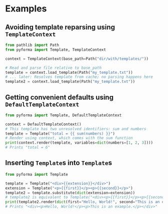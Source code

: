 # Examples

## Avoiding template reparsing using `TemplateContext`

```python
from pathlib import Path
from pyforma import Template, TemplateContext

context = TemplateContext(base_path=Path("dir/with/templates/"))

# Read and parse file relative to base_path
template = context.load_template(Path("my_template.txt"))
# ... later: Resolves template from cache; no parsing happens here
template2 = context.load_template(Path("my_template.txt"))
```

## Getting convenient defaults using `DefaultTemplateContext`

```python
from pyforma import Template, DefaultTemplateContext

context = DefaultTemplateContext()
# This template has two unresolved identifiers: sum and numbers
template = Template("total = {{ sum(numbers) }}")
# Render using context, which comes with the sum function
print(context.render(template, variables=dict(numbers=[1, 2, 3])))
# Prints "total = 6"
```

## Inserting `Template`s into `Template`s

```python
from pyforma import Template

template = Template("<div>{{extension}}</div>")
extension = Template("<p>{{first}}</p><p>{{second}}</p>")
template2 = template.substitute(dict(extension=extension))
# template2 is equivalent to Template("<div><p>{{first}}</p><p>{{second}}</p></div>")
print(template2.render(dict(first="Hello, World!", second="This is an example.")))
# Prints "<div><p>Hello, World!</p><p>This is an example.</p></div>"
```

